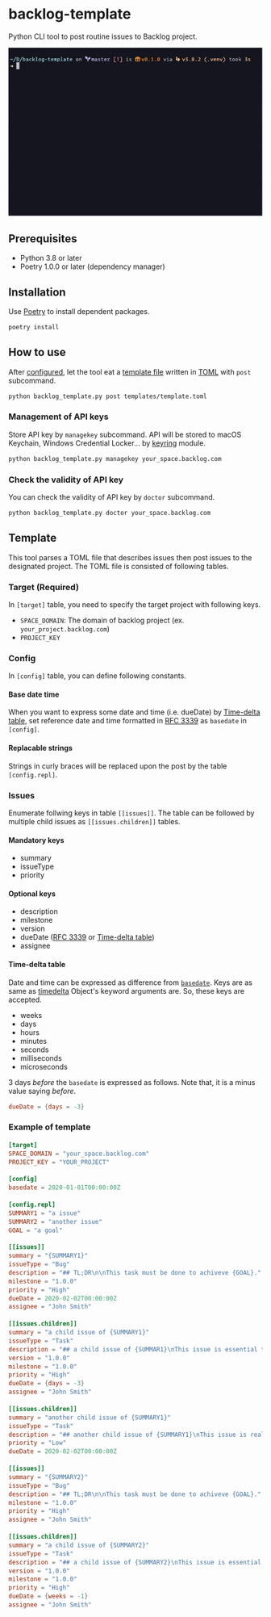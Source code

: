 # backlog-template

Python CLI tool to post routine issues to Backlog project.

![demo](demo.gif)

## Prerequisites

- Python 3.8 or later
- Poetry 1.0.0 or later (dependency manager)

## Installation

Use [Poetry](https://python-poetry.org) to install dependent packages.

```sh
poetry install
```

## How to use

After [configured](#management-of-api-keys), let the tool eat a [template file](#template) written in [TOML](https://github.com/toml-lang/toml) with `post` subcommand.

```sh
python backlog_template.py post templates/template.toml
```

### Management of API keys

Store API key by `managekey` subcommand. API will be stored to macOS Keychain, Windows Credential Locker... by [keyring](https://github.com/jaraco/keyring) module.

```sh
python backlog_template.py managekey your_space.backlog.com
```

### Check the validity of API key

You can check the validity of API key by `doctor` subcommand.

```sh
python backlog_template.py doctor your_space.backlog.com
```

## Template

This tool parses a TOML file that describes issues then post issues to the designated project. The TOML file is consisted of following tables.

### Target (Required)

In `[target]` table, you need to specify the target project with following keys.

- `SPACE_DOMAIN`: The domain of backlog project (ex. `your_project.backlog.com`)
- `PROJECT_KEY`

### Config

In `[config]` table, you can define following constants.

#### Base date time

When you want to express some date and time (i.e. dueDate) by [Time-delta table](#time-delta-table), set reference date and time formatted in [RFC 3339](https://tools.ietf.org/html/rfc3339) as `basedate` in `[config]`.

#### Replacable strings

Strings in curly braces will be replaced upon the post by the table `[config.repl]`.

### Issues

Enumerate follwing keys in table `[[issues]]`. The table can be followed by multiple child issues as `[[issues.children]]` tables.

#### Mandatory keys

- summary
- issueType
- priority

#### Optional keys

- description
- milestone
- version
- dueDate ([RFC 3339](https://tools.ietf.org/html/rfc3339) or [Time-delta table](#time-delta-table))
- assignee

#### Time-delta table

Date and time can be expressed as difference from [`basedate`](#base-date-time). Keys are as same as [timedelta](https://docs.python.org/3/library/datetime.html#datetime.timedelta) Object's keyword arguments are. So, these keys are accepted.

- weeks
- days
- hours
- minutes
- seconds
- milliseconds
- microseconds

3 days *before* the `basedate` is expressed as follows. Note that, it is a minus value saying *before*.

```toml
dueDate = {days = -3}
```

### Example of template

```toml
[target]
SPACE_DOMAIN = "your_space.backlog.com"
PROJECT_KEY = "YOUR_PROJECT"

[config]
basedate = 2020-01-01T00:00:00Z

[config.repl]
SUMMARY1 = "a issue"
SUMMARY2 = "another issue"
GOAL = "a goal"

[[issues]]
summary = "{SUMMARY1}"
issueType = "Bug"
description = "## TL;DR\n\nThis task must be done to achiveve {GOAL}."
milestone = "1.0.0"
priority = "High"
dueDate = 2020-02-02T00:00:00Z
assignee = "John Smith"

[[issues.children]]
summary = "a child issue of {SUMMARY1}"
issueType = "Task"
description = "## a child issue of {SUMMAR1}\nThis issue is essential to achieve {GOAL}."
version = "1.0.0"
milestone = "1.0.0"
priority = "High"
dueDate = {days = -3}
assignee = "John Smith"

[[issues.children]]
summary = "another child issue of {SUMMARY1}"
issueType = "Task"
description = "## another child issue of {SUMMARY1}\nThis issue is really important to achieve {GOAL}."
priority = "Low"
dueDate = 2020-02-02T00:00:00Z

[[issues]]
summary = "{SUMMARY2}"
issueType = "Bug"
description = "## TL;DR\n\nThis task must be done to achiveve {GOAL}."
milestone = "1.0.0"
priority = "High"
assignee = "John Smith"

[[issues.children]]
summary = "a child issue of {SUMMARY2}"
issueType = "Task"
description = "## a child issue of {SUMMARY2}\nThis issue is essential to achieve {GOAL}."
version = "1.0.0"
milestone = "1.0.0"
priority = "High"
dueDate = {weeks = -1}
assignee = "John Smith"
```
